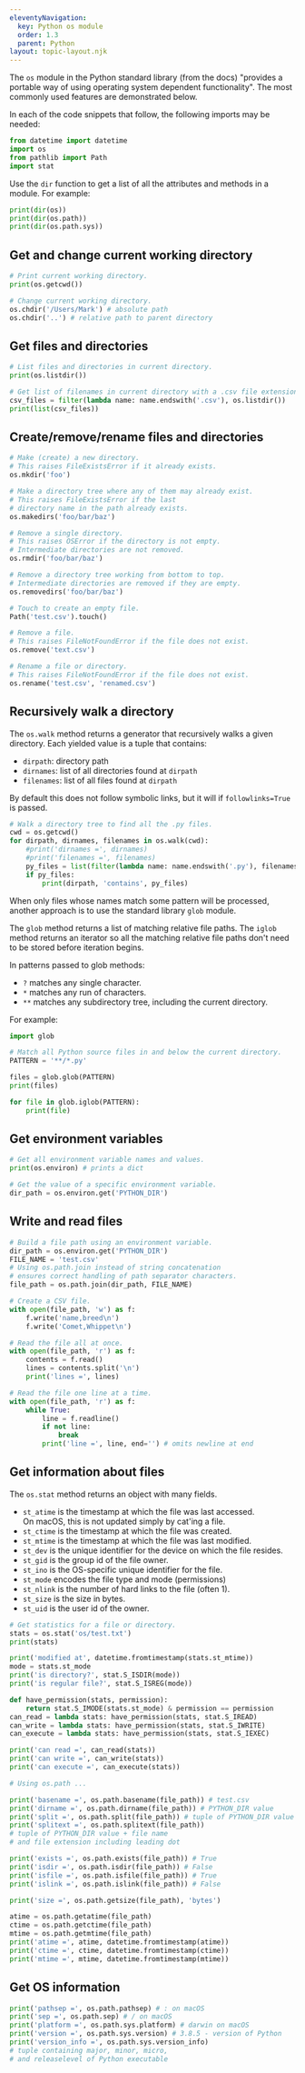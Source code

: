 ```yaml
---
eleventyNavigation:
  key: Python os module
  order: 1.3
  parent: Python
layout: topic-layout.njk
---
```


<!-- markdownlint-disable MD013 -->

The `os` module in the Python standard library (from the docs)
"provides a portable way of using operating system dependent functionality".
The most commonly used features are demonstrated below.

In each of the code snippets that follow,
the following imports may be needed:

```python
from datetime import datetime
import os
from pathlib import Path
import stat
```

Use the `dir` function to get a list of
all the attributes and methods in a module.
For example:

```python
print(dir(os))
print(dir(os.path))
print(dir(os.path.sys))
```

## Get and change current working directory

```python
# Print current working directory.
print(os.getcwd())

# Change current working directory.
os.chdir('/Users/Mark') # absolute path
os.chdir('..') # relative path to parent directory
```

## Get files and directories

```python
# List files and directories in current directory.
print(os.listdir())

# Get list of filenames in current directory with a .csv file extension.
csv_files = filter(lambda name: name.endswith('.csv'), os.listdir())
print(list(csv_files))
```

## Create/remove/rename files and directories

```python
# Make (create) a new directory.
# This raises FileExistsError if it already exists.
os.mkdir('foo')

# Make a directory tree where any of them may already exist.
# This raises FileExistsError if the last
# directory name in the path already exists.
os.makedirs('foo/bar/baz')

# Remove a single directory.
# This raises OSError if the directory is not empty.
# Intermediate directories are not removed.
os.rmdir('foo/bar/baz')

# Remove a directory tree working from bottom to top.
# Intermediate directories are removed if they are empty.
os.removedirs('foo/bar/baz')

# Touch to create an empty file.
Path('test.csv').touch()

# Remove a file.
# This raises FileNotFoundError if the file does not exist.
os.remove('text.csv')

# Rename a file or directory.
# This raises FileNotFoundError if the file does not exist.
os.rename('test.csv', 'renamed.csv')
```

## Recursively walk a directory

The `os.walk` method returns a generator
that recursively walks a given directory.
Each yielded value is a tuple that contains:

- `dirpath`: directory path
- `dirnames`: list of all directories found at `dirpath`
- `filenames`: list of all files found at `dirpath`

By default this does not follow symbolic links,
but it will if `followlinks=True` is passed.

```python
# Walk a directory tree to find all the .py files.
cwd = os.getcwd()
for dirpath, dirnames, filenames in os.walk(cwd):
    #print('dirnames =', dirnames)
    #print('filenames =', filenames)
    py_files = list(filter(lambda name: name.endswith('.py'), filenames))
    if py_files:
        print(dirpath, 'contains', py_files)
```

When only files whose names match some pattern will be processed,
another approach is to use the standard library `glob` module.

The `glob` method returns a list of matching relative file paths.
The `iglob` method returns an iterator so all the matching
relative file paths don't need to be stored before iteration begins.

In patterns passed to glob methods:

- `?` matches any single character.
- `*` matches any run of characters.
- `**` matches any subdirectory tree, including the current directory.

For example:

```python
import glob

# Match all Python source files in and below the current directory.
PATTERN = '**/*.py'

files = glob.glob(PATTERN)
print(files)

for file in glob.iglob(PATTERN):
    print(file)
```

## Get environment variables

```python
# Get all environment variable names and values.
print(os.environ) # prints a dict

# Get the value of a specific environment variable.
dir_path = os.environ.get('PYTHON_DIR')
```

## Write and read files

```python
# Build a file path using an environment variable.
dir_path = os.environ.get('PYTHON_DIR')
FILE_NAME = 'test.csv'
# Using os.path.join instead of string concatenation
# ensures correct handling of path separator characters.
file_path = os.path.join(dir_path, FILE_NAME)

# Create a CSV file.
with open(file_path, 'w') as f:
    f.write('name,breed\n')
    f.write('Comet,Whippet\n')

# Read the file all at once.
with open(file_path, 'r') as f:
    contents = f.read()
    lines = contents.split('\n')
    print('lines =', lines)

# Read the file one line at a time.
with open(file_path, 'r') as f:
    while True:
        line = f.readline()
        if not line:
            break
        print('line =', line, end='') # omits newline at end
```

## Get information about files

The `os.stat` method returns an object with many fields.

- `st_atime` is the timestamp at which the file was last accessed.  
   On macOS, this is not updated simply by cat'ing a file.
- `st_ctime` is the timestamp at which the file was created.
- `st_mtime` is the timestamp at which the file was last modified.
- `st_dev` is the unique identifier for the device on which the file resides.
- `st_gid` is the group id of the file owner.
- `st_ino` is the OS-specific unique identifier for the file.
- `st_mode` encodes the file type and mode (permissions)
- `st_nlink` is the number of hard links to the file (often 1).
- `st_size` is the size in bytes.
- `st_uid` is the user id of the owner.

```python
# Get statistics for a file or directory.
stats = os.stat('os/test.txt')
print(stats)

print('modified at', datetime.fromtimestamp(stats.st_mtime))
mode = stats.st_mode
print('is directory?', stat.S_ISDIR(mode))
print('is regular file?', stat.S_ISREG(mode))

def have_permission(stats, permission):
    return stat.S_IMODE(stats.st_mode) & permission == permission
can_read = lambda stats: have_permission(stats, stat.S_IREAD)
can_write = lambda stats: have_permission(stats, stat.S_IWRITE)
can_execute = lambda stats: have_permission(stats, stat.S_IEXEC)

print('can read =', can_read(stats))
print('can write =', can_write(stats))
print('can execute =', can_execute(stats))

# Using os.path ...

print('basename =', os.path.basename(file_path)) # test.csv
print('dirname =', os.path.dirname(file_path)) # PYTHON_DIR value
print('split =', os.path.split(file_path)) # tuple of PYTHON_DIR value and test.csv
print('splitext =', os.path.splitext(file_path))
# tuple of PYTHON_DIR value + file name
# and file extension including leading dot

print('exists =', os.path.exists(file_path)) # True
print('isdir =', os.path.isdir(file_path)) # False
print('isfile =', os.path.isfile(file_path)) # True
print('islink =', os.path.islink(file_path)) # False

print('size =', os.path.getsize(file_path), 'bytes')

atime = os.path.getatime(file_path)
ctime = os.path.getctime(file_path)
mtime = os.path.getmtime(file_path)
print('atime =', atime, datetime.fromtimestamp(atime))
print('ctime =', ctime, datetime.fromtimestamp(ctime))
print('mtime =', mtime, datetime.fromtimestamp(mtime))
```

## Get OS information

```python
print('pathsep =', os.path.pathsep) # : on macOS
print('sep =', os.path.sep) # / on macOS
print('platform =', os.path.sys.platform) # darwin on macOS
print('version =', os.path.sys.version) # 3.8.5 - version of Python
print('version_info =', os.path.sys.version_info)
# tuple containing major, minor, micro,
# and releaselevel of Python executable
```
